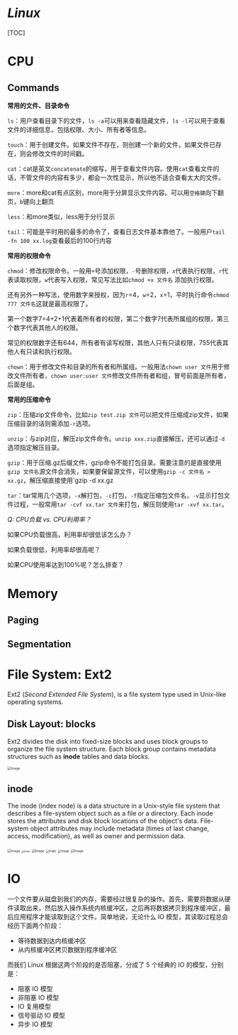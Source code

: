 # $Linux$

[TOC]

# CPU

## Commands

**常用的文件、目录命令**

`ls`：用户查看目录下的文件，`ls -a`可以用来查看隐藏文件，`ls -l`可以用于查看文件的详细信息，包括权限、大小、所有者等信息。

`touch`：用于创建文件。如果文件不存在，则创建一个新的文件，如果文件已存在，则会修改文件的时间戳。

`cat`：cat是英文`concatenate`的缩写，用于查看文件内容。使用`cat`查看文件的话，不管文件的内容有多少，都会一次性显示，所以他不适合查看太大的文件。

`more`：more和cat有点区别，more用于分屏显示文件内容。可以用`空格键`向下翻页，`b`键向上翻页

`less`：和more类似，less用于分行显示

`tail`：可能是平时用的最多的命令了，查看日志文件基本靠他了。一般用户`tail -fn 100 xx.log`查看最后的100行内容

**常用的权限命令**

`chmod`：修改权限命令。一般用`+`号添加权限，`-`号删除权限，`x`代表执行权限，`r`代表读取权限，`w`代表写入权限，常见写法比如`chmod +x 文件名` 添加执行权限。

还有另外一种写法，使用数字来授权，因为`r`=4，`w`=2，`x`=1，平时执行命令`chmod 777 文件名`这就是最高权限了。

第一个数字7=4+2+1代表着所有者的权限，第二个数字7代表所属组的权限，第三个数字代表其他人的权限。

常见的权限数字还有644，所有者有读写权限，其他人只有只读权限，755代表其他人有只读和执行权限。

`chown`：用于修改文件和目录的所有者和所属组。一般用法`chown user 文件`用于修改文件所有者，`chown user:user 文件`修改文件所有者和组，冒号前面是所有者，后面是组。

**常用的压缩命令**

`zip`：压缩zip文件命令，比如`zip test.zip 文件`可以把文件压缩成zip文件，如果压缩目录的话则需添加`-r`选项。

`unzip`：与zip对应，解压zip文件命令。`unzip xxx.zip`直接解压，还可以通过`-d`选项指定解压目录。

`gzip`：用于压缩.gz后缀文件，gzip命令不能打包目录。需要注意的是直接使用`gzip 文件名`源文件会消失，如果要保留源文件，可以使用`gzip -c 文件名 > xx.gz`，解压缩直接使用`gzip -d xx.gz

`tar`：tar常用几个选项，`-x`解打包，`-c`打包，`-f`指定压缩包文件名，`-v`显示打包文件过程，一般常用`tar -cvf xx.tar 文件`来打包，解压则使用`tar -xvf xx.tar`。



*Q: CPU负载 vs. CPU利用率？*

如果CPU负载很高，利用率却很低该怎么办？

如果负载很低，利用率却很高呢？

如果CPU使用率达到100%呢？怎么排查？



# Memory

## Paging

## Segmentation

# File System: Ext2

Ext2 (*Second Extended File System*), is a file system type used in Unix-like operating systems.

## Disk Layout: blocks 

Ext2 divides the disk into fixed-size blocks and uses block groups to organize the file system structure. Each block group contains metadata structures such as **inode** tables and data blocks.

<img src="./assets/640-1692199750905-6.jpeg" alt="Image" style="zoom:50%;" />

## inode

The inode (index node) is a data structure in a Unix-style file system that describes a file-system object such as a file or a directory. Each inode stores the attributes and disk block locations of the object's data. File-system object attributes may include metadata (times of last change, access, modification), as well as owner and permission data.

<img src="./assets/640-1692199771197-9.jpeg" alt="Image" style="zoom:50%;" />



<img src="./assets/640-1692199852304-12.png" alt="Image" style="zoom: 33%;" />

<img src="./assets/640-1692199865108-15.jpeg" alt="Image" style="zoom:50%;" />





<img src="./assets/640-1692199065324-3.png" alt="Image" style="zoom:40%;" />

<img src="./assets/640.png" alt="Image" style="zoom: 45%;" />

<img src="./assets/640-1692199971710-18.png" alt="Image" style="zoom: 50%;" />

# IO

一个文件要从磁盘到我们的内存，需要经过很复杂的操作。首先，需要将数据从硬件读取出来，然后放入操作系统内核缓冲区，之后再将数据拷贝到程序缓冲区，最后应用程序才能读取到这个文件。简单地说，无论什么 IO 模型，其读取过程总会经历下面两个阶段：

- 等待数据到达内核缓冲区
- 从内核缓冲区拷贝数据到程序缓冲区

而我们 Linux 根据这两个阶段的是否阻塞，分成了 5 个经典的 IO 的模型，分别是：

- 阻塞 IO 模型
- 非阻塞 IO 模型
- IO 复用模型
- 信号驱动 IO 模型
- 异步 IO 模型





